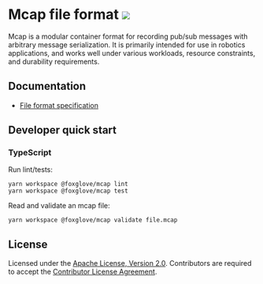 # Mcap file format ![](https://img.shields.io/badge/alpha-orange)

Mcap is a modular container format for recording pub/sub messages with arbitrary message serialization.
It is primarily intended for use in robotics applications, and works well under various workloads, resource constraints, and durability requirements.

## Documentation

- [File format specification](./docs/specification)

## Developer quick start

### TypeScript

Run lint/tests:

```
yarn workspace @foxglove/mcap lint
yarn workspace @foxglove/mcap test
```

Read and validate an mcap file:

```
yarn workspace @foxglove/mcap validate file.mcap
```

## License

Licensed under the [Apache License, Version 2.0](/LICENSE). Contributors are required to accept the [Contributor License Agreement](https://github.com/foxglove/cla).
